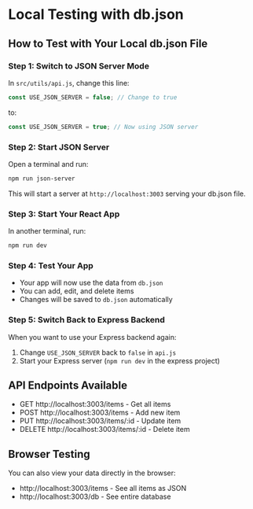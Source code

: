 # Local Testing with db.json

## How to Test with Your Local db.json File

### Step 1: Switch to JSON Server Mode

In `src/utils/api.js`, change this line:

```javascript
const USE_JSON_SERVER = false; // Change to true
```

to:

```javascript
const USE_JSON_SERVER = true; // Now using JSON server
```

### Step 2: Start JSON Server

Open a terminal and run:

```bash
npm run json-server
```

This will start a server at `http://localhost:3003` serving your db.json file.

### Step 3: Start Your React App

In another terminal, run:

```bash
npm run dev
```

### Step 4: Test Your App

- Your app will now use the data from `db.json`
- You can add, edit, and delete items
- Changes will be saved to `db.json` automatically

### Step 5: Switch Back to Express Backend

When you want to use your Express backend again:

1. Change `USE_JSON_SERVER` back to `false` in `api.js`
2. Start your Express server (`npm run dev` in the express project)

## API Endpoints Available

- GET http://localhost:3003/items - Get all items
- POST http://localhost:3003/items - Add new item
- PUT http://localhost:3003/items/:id - Update item
- DELETE http://localhost:3003/items/:id - Delete item

## Browser Testing

You can also view your data directly in the browser:

- http://localhost:3003/items - See all items as JSON
- http://localhost:3003/db - See entire database
